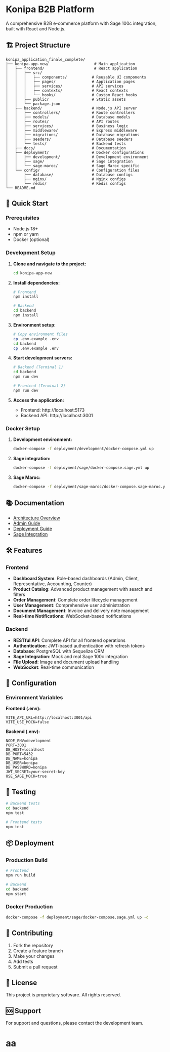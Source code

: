 # Konipa B2B Platform

A comprehensive B2B e-commerce platform with Sage 100c integration, built with React and Node.js.

## 🏗️ Project Structure

```
konipa_application_finale_complete/
├── konipa-app-new/                    # Main application
│   ├── frontend/                      # React application
│   │   ├── src/
│   │   │   ├── components/           # Reusable UI components
│   │   │   ├── pages/                # Application pages
│   │   │   ├── services/             # API services
│   │   │   ├── contexts/             # React contexts
│   │   │   └── hooks/                # Custom React hooks
│   │   ├── public/                   # Static assets
│   │   └── package.json
│   ├── backend/                      # Node.js API server
│   │   ├── controllers/              # Route controllers
│   │   ├── models/                   # Database models
│   │   ├── routes/                   # API routes
│   │   ├── services/                 # Business logic
│   │   ├── middleware/               # Express middleware
│   │   ├── migrations/               # Database migrations
│   │   ├── seeders/                  # Database seeders
│   │   └── tests/                    # Backend tests
│   ├── docs/                         # Documentation
│   ├── deployment/                   # Docker configurations
│   │   ├── development/              # Development environment
│   │   ├── sage/                     # Sage integration
│   │   └── sage-maroc/               # Sage Maroc specific
│   └── config/                       # Configuration files
│       ├── database/                 # Database configs
│       ├── nginx/                    # Nginx configs
│       └── redis/                    # Redis configs
└── README.md
```

## 🚀 Quick Start

### Prerequisites
- Node.js 18+
- npm or yarn
- Docker (optional)

### Development Setup

1. **Clone and navigate to the project:**
   ```bash
   cd konipa-app-new
   ```

2. **Install dependencies:**
   ```bash
   # Frontend
   npm install
   
   # Backend
   cd backend
   npm install
   ```

3. **Environment setup:**
   ```bash
   # Copy environment files
   cp .env.example .env
   cd backend
   cp .env.example .env
   ```

4. **Start development servers:**
   ```bash
   # Backend (Terminal 1)
   cd backend
   npm run dev
   
   # Frontend (Terminal 2)
   npm run dev
   ```

5. **Access the application:**
   - Frontend: http://localhost:5173
   - Backend API: http://localhost:3001

### Docker Setup

1. **Development environment:**
   ```bash
   docker-compose -f deployment/development/docker-compose.yml up
   ```

2. **Sage integration:**
   ```bash
   docker-compose -f deployment/sage/docker-compose.sage.yml up
   ```

3. **Sage Maroc:**
   ```bash
   docker-compose -f deployment/sage-maroc/docker-compose.sage-maroc.yml up
   ```

## 📚 Documentation

- [Architecture Overview](konipa-app-new/docs/arch.md)
- [Admin Guide](konipa-app-new/docs/admin.md)
- [Deployment Guide](konipa-app-new/docs/DEPLOYMENT_GUIDE.md)
- [Sage Integration](konipa-app-new/docs/schemas-sage-portail.json)

## 🛠️ Features

### Frontend
- **Dashboard System**: Role-based dashboards (Admin, Client, Representative, Accounting, Counter)
- **Product Catalog**: Advanced product management with search and filters
- **Order Management**: Complete order lifecycle management
- **User Management**: Comprehensive user administration
- **Document Management**: Invoice and delivery note management
- **Real-time Notifications**: WebSocket-based notifications

### Backend
- **RESTful API**: Complete API for all frontend operations
- **Authentication**: JWT-based authentication with refresh tokens
- **Database**: PostgreSQL with Sequelize ORM
- **Sage Integration**: Mock and real Sage 100c integration
- **File Upload**: Image and document upload handling
- **WebSocket**: Real-time communication

## 🔧 Configuration

### Environment Variables

**Frontend (.env):**
```env
VITE_API_URL=http://localhost:3001/api
VITE_USE_MOCK=false
```

**Backend (.env):**
```env
NODE_ENV=development
PORT=3001
DB_HOST=localhost
DB_PORT=5432
DB_NAME=konipa
DB_USER=konipa
DB_PASSWORD=konipa
JWT_SECRET=your-secret-key
USE_SAGE_MOCK=true
```

## 🧪 Testing

```bash
# Backend tests
cd backend
npm test

# Frontend tests
npm test
```

## 📦 Deployment

### Production Build
```bash
# Frontend
npm run build

# Backend
cd backend
npm start
```

### Docker Production
```bash
docker-compose -f deployment/sage/docker-compose.sage.yml up -d
```

## 🤝 Contributing

1. Fork the repository
2. Create a feature branch
3. Make your changes
4. Add tests
5. Submit a pull request

## 📄 License

This project is proprietary software. All rights reserved.

## 🆘 Support

For support and questions, please contact the development team.
# aa
